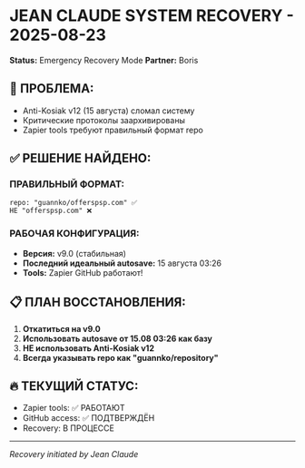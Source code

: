 # JEAN CLAUDE SYSTEM RECOVERY - 2025-08-23
**Status:** Emergency Recovery Mode
**Partner:** Boris

## 🚨 ПРОБЛЕМА:
- Anti-Kosiak v12 (15 августа) сломал систему
- Критические протоколы заархивированы
- Zapier tools требуют правильный формат repo

## ✅ РЕШЕНИЕ НАЙДЕНО:

### ПРАВИЛЬНЫЙ ФОРМАТ:
```
repo: "guannko/offerspsp.com" ✅
НЕ "offerspsp.com" ❌
```

### РАБОЧАЯ КОНФИГУРАЦИЯ:
- **Версия:** v9.0 (стабильная)
- **Последний идеальный autosave:** 15 августа 03:26
- **Tools:** Zapier GitHub работают!

## 📋 ПЛАН ВОССТАНОВЛЕНИЯ:

1. **Откатиться на v9.0**
2. **Использовать autosave от 15.08 03:26 как базу**
3. **НЕ использовать Anti-Kosiak v12**
4. **Всегда указывать repo как "guannko/repository"**

## 🔥 ТЕКУЩИЙ СТАТУС:
- Zapier tools: ✅ РАБОТАЮТ
- GitHub access: ✅ ПОДТВЕРЖДЁН
- Recovery: В ПРОЦЕССЕ

---
*Recovery initiated by Jean Claude*